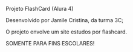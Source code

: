 Projeto FlashCard (Alura 4)

Desenvolvido por Jamile Cristina, da turma 3C;

O projeto envolve um site estudos por flashcard.

SOMENTE PARA FINS ESCOLARES!
